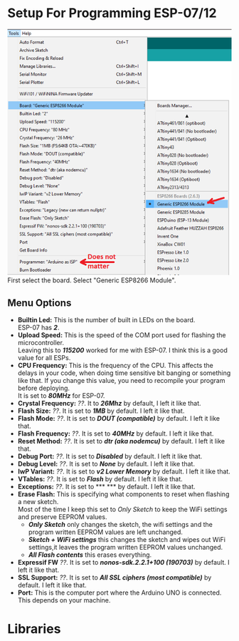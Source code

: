 # Setup For Programming ESP-07/12
![](https://github.com/RazMake/ArduinoUNOMultiProgrammer/blob/master/Screenshots/SelectEspBoard.png)  
First select the board. Select "Generic ESP8266 Module".
## Menu Options
- **Builtin Led:** This is the number of built in LEDs on the board.  
  ESP-07 has ***2***.
- **Upload Speed:** This is the speed of the COM port used for flashing the microcontroller.  
  Leaving this to ***115200*** worked for me with ESP-07. I think this is a good value for all ESPs.
- **CPU Frequency:** This is the frequency of the CPU. This affects the delays in your code, when doing time sensitive bit banging or something like that.
  If you change this value, you need to recompile your program before deploying.  
  It is set to ***80MHz*** for ESP-07.
- **Crystal Frequency:** *??*. It to ***26Mhz*** by default, I left it like that.
- **Flash Size:** *??*. It is set to ***1MB*** by default. I left it like that.
- **Flash Mode:** *??*. It is set to ***DOUT (compatible)*** by default. I left it like that.
- **Flash Frequency:** *??*. It is set to ***40MHz*** by default. I left it like that.
- **Reset Method:** *??*. It is set to ***dtr (aka nodemcu)*** by default. I left it like that.
- **Debug Port:** *??*. It is set to ***Disabled*** by default. I left it like that.
- **Debug Level:** *??*. It is set to ***None*** by default. I left it like that.
- **IwP Variant:** *??*. It is set to ***v2 Lower Memory*** by default. I left it like that.
- **VTables:** *??*. It is set to ***Flash*** by default. I left it like that.
- **Exceptions:** *??*. It is set to *** *** by default. I left it like that.
- **Erase Flash:** This is specifying what components to reset when flashing a new sketch.  
	Most of the time I keep this set to *Only Sketch* to keep the WiFi settings and preserve EEPROM values.  
	- ***Only Sketch*** only changes the sketch, the wifi settings and the program written EEPROM values are left unchanged.
	- ***Sketch + WiFi settings*** this changes the sketch and wipes out WiFi settings,it leaves the program written EEPROM values unchanged.
	- ***All Flash contents*** this erases everything.  
- **Expressif FW** *??*. It is set to ***nonos-sdk.2.2.1+100 (190703)*** by default. I left it like that.
- **SSL Support:** *??*. It is set to ***All SSL ciphers (most compatible)*** by default. I left it like that.
- **Port:** This is the computer port where the Arduino UNO is connected. This depends on your machine.

# Libraries
